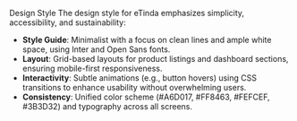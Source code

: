 Design Style
The design style for eTinda emphasizes simplicity, accessibility, and sustainability:

- **Style Guide**: Minimalist with a focus on clean lines and ample white space, using Inter and Open Sans fonts.
- **Layout**: Grid-based layouts for product listings and dashboard sections, ensuring mobile-first responsiveness.
- **Interactivity**: Subtle animations (e.g., button hovers) using CSS transitions to enhance usability without overwhelming users.
- **Consistency**: Unified color scheme (#A6D017, #FF8463, #FEFCEF, #3B3D32) and typography across all screens.

